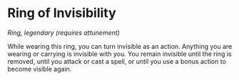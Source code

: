 # Ring of Invisibility

*Ring, legendary (requires attunement)*

While wearing this ring, you can turn invisible as an action. Anything you are wearing or carrying is invisible with you. You remain invisible until the ring is removed, until you attack or cast a spell, or until you use a bonus action to become visible again.
